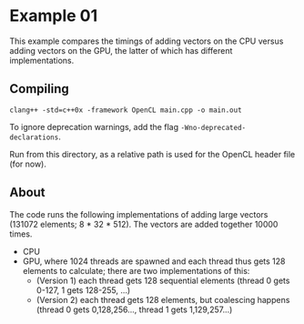 # Example 01
This example compares the timings of adding vectors on the CPU versus adding vectors on the GPU, the latter of which has different implementations.

## Compiling

```
clang++ -std=c++0x -framework OpenCL main.cpp -o main.out
```

To ignore deprecation warnings, add the flag `-Wno-deprecated-declarations`.

Run from this directory, as a relative path is used for the OpenCL header file (for now).

## About
The code runs the following implementations of adding large vectors (131072 elements; 8 * 32 * 512). The vectors are added together 10000 times.

- CPU
- GPU, where 1024 threads are spawned and each thread thus gets 128 elements to calculate; there are two implementations of this:
  - (Version 1) each thread gets 128 sequential elements (thread 0 gets 0-127, 1 gets 128-255, ...)
  - (Version 2) each thread gets 128 elements, but coalescing happens (thread 0 gets 0,128,256..., thread 1 gets 1,129,257...)
